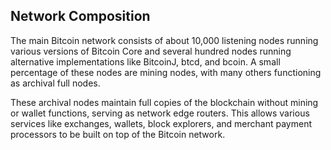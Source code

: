 ## Network Composition

The main Bitcoin network consists of about 10,000 listening nodes running various versions of Bitcoin Core and several hundred nodes running alternative implementations like BitcoinJ, btcd, and bcoin. A small percentage of these nodes are mining nodes, with many others functioning as archival full nodes.

These archival nodes maintain full copies of the blockchain without mining or wallet functions, serving as network edge routers. This allows various services like exchanges, wallets, block explorers, and merchant payment processors to be built on top of the Bitcoin network.